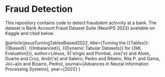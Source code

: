 # Fraud Detection

This repository contains code to detect fraudulent activvity at a bank. The dataset is Bank Account Fraud Dataset Suite (NeurIPS 2022) available on Kaggle and cited below.

@article{jesusTurningTablesBiased2022,
  title={Turning the {{Tables}}: {{Biased}}, {{Imbalanced}}, {{Dynamic Tabular Datasets}} for {{ML Evaluation}}},
  author={Jesus, S{\'e}rgio and Pombal, Jos{\'e} and Alves, Duarte and Cruz, Andr{\'e} and Saleiro, Pedro and Ribeiro, Rita P. and Gama, Jo{\~a}o and Bizarro, Pedro},
  journal={Advances in Neural Information Processing Systems},
  year={2022}
}
